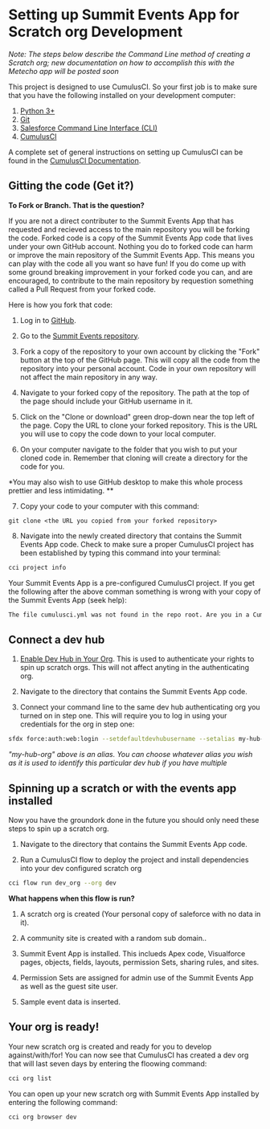 # Setting up Summit Events App for Scratch org Development

*Note:  The steps below describe the Command Line method of creating a Scratch org; new documentation on how to accomplish this with the Metecho app will be posted soon*

This project is designed to use CumulusCI. So your first job is to make sure that you have the following installed on your development computer:

1. [Python 3+](https://www.python.org/downloads/)
2. [Git](https://git-scm.com/downloads)
3. [Salesforce Command Line Interface (CLI)](https://developer.salesforce.com/docs/atlas.en-us.sfdx_setup.meta/sfdx_setup/sfdx_setup_install_cli.htm#sfdx_setup_install_cli)
4. [CumulusCI](https://cumulusci.readthedocs.io/en/latest/install.html#installing-cumulusci)

A complete set of general instructions on setting up CumulusCI can be found in the [CumulusCI Documentation](https://cumulusci.readthedocs.io/en/latest/tutorial.html).

## Gitting the code (Get it?)

**To Fork or Branch. That is the question?**

If you are not a direct contributer to the Summit Events App that has requested and recieved access to the main repository you will be forking the code. Forked code is a copy of the Summit Events App code that lives under your own GitHub account. Nothing you do to forked code can harm or improve the main repository of the Summit Events App. This means you can play with the code all you want so have fun! If you do come up with some ground breaking improvement in your forked code you can, and are encouraged, to contribute to the main repository by requestion something called a Pull Request from your forked code.

Here is how you fork that code:

1. Log in to [GitHub](https://github.com).

2. Go to the [Summit Events repository](https://summitevt.org).

3. Fork a copy of the repository to your own account by clicking the "Fork" button at the top of the
GitHub page. This will copy all the code from the repository into your personal account. Code in your
own repository will not affect the main repository in any way.

4. Navigate to your forked copy of the repository. The path at the top of the page should include your
GitHub username in it.

5. Click on the "Clone or download" green drop-down near the top left of the page. Copy the URL to clone
your forked repository. This is the URL you will use to copy the code down to your local computer.

6. On your computer navigate to the folder that you wish to put your cloned code in. Remember that
cloning will create a directory for the code for you. 

*You may also wish to use GitHub desktop to make this whole process prettier and less intimidating. **

7. Copy your code to your computer with this command:

```git
git clone <the URL you copied from your forked repository>
```

8. Navigate into the newly created directory that contains the Summit Events App code. Check to make sure a proper CumulusCI project has been established by typing this command into your terminal:

```bash
cci project info
```
   
Your Summit Events App is a pre-configured CumulusCI project. If you get the following after the above comman something is wrong with your copy of the Summit Events App (seek help):

```bash
The file cumulusci.yml was not found in the repo root. Are you in a CumulusCI project directory?
```
   
## Connect a dev hub

1. [Enable Dev Hub in Your Org](https://developer.salesforce.com/docs/atlas.en-us.sfdx_setup.meta/sfdx_setup/sfdx_setup_enable_devhub.htm). This is used to authenticate your rights to spin up scratch orgs. This will not affect anyting in the authenticating org.

2. Navigate to the directory that contains the Summit Events App code.

3. Connect your command line to the same dev hub authenticating org you turned on in step one. This will require you to log in using your credentials for the org in step one:

```bash
sfdx force:auth:web:login --setdefaultdevhubusername --setalias my-hub-org
```

*"my-hub-org" above is an alias. You can choose whatever alias you wish as it is used to identify this
particular dev hub if you have multiple*


## Spinning up a scratch or with the events app installed

Now you have the groundork done in the future you should only need these steps to spin up a scratch org.

1. Navigate to the directory that contains the Summit Events App code.

2. Run a CumulusCI flow to deploy the project and install dependencies into your dev configured scratch org

```bash 
cci flow run dev_org --org dev
```
    
**What happens when this flow is run?**

1. A scratch org is created (Your personal copy of saleforce with no data in it).

2. A community site is created with a random sub domain..

3. Summit Event App is installed. This inclueds Apex code, Visualforce pages, objects, fields, layouts, permission Sets, sharing rules, and sites.

4. Permission Sets are assigned for admin use of the Summit Events App as well as the guest site user.

5. Sample event data is inserted.


## Your org is ready!

Your new scratch org is created and ready for you to develop against/with/for! You can now see that CumulusCI has created a dev org that will last seven days by entering the floowing command:

```bash
cci org list
```

You can open up your new scratch org with Summit Events App installed by entering the following command:

```bash
cci org browser dev
```

